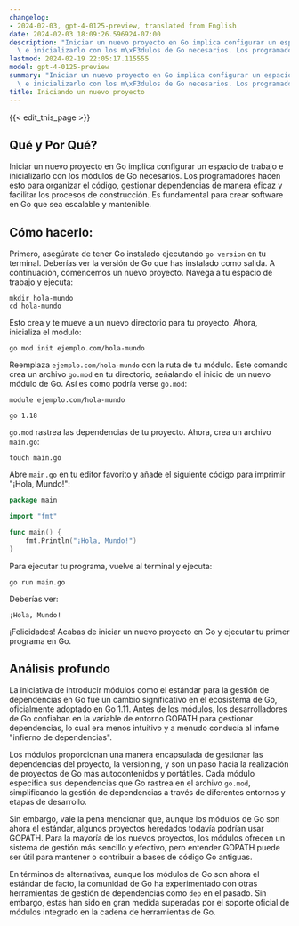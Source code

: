 ```yaml
---
changelog:
- 2024-02-03, gpt-4-0125-preview, translated from English
date: 2024-02-03 18:09:26.596924-07:00
description: "Iniciar un nuevo proyecto en Go implica configurar un espacio de trabajo\
  \ e inicializarlo con los m\xF3dulos de Go necesarios. Los programadores hacen esto\u2026"
lastmod: 2024-02-19 22:05:17.115555
model: gpt-4-0125-preview
summary: "Iniciar un nuevo proyecto en Go implica configurar un espacio de trabajo\
  \ e inicializarlo con los m\xF3dulos de Go necesarios. Los programadores hacen esto\u2026"
title: Iniciando un nuevo proyecto
---
```


{{< edit_this_page >}}

## Qué y Por Qué?

Iniciar un nuevo proyecto en Go implica configurar un espacio de trabajo e inicializarlo con los módulos de Go necesarios. Los programadores hacen esto para organizar el código, gestionar dependencias de manera eficaz y facilitar los procesos de construcción. Es fundamental para crear software en Go que sea escalable y mantenible.

## Cómo hacerlo:

Primero, asegúrate de tener Go instalado ejecutando `go version` en tu terminal. Deberías ver la versión de Go que has instalado como salida. A continuación, comencemos un nuevo proyecto. Navega a tu espacio de trabajo y ejecuta:

```shell
mkdir hola-mundo
cd hola-mundo
```

Esto crea y te mueve a un nuevo directorio para tu proyecto. Ahora, inicializa el módulo:

```shell
go mod init ejemplo.com/hola-mundo
```

Reemplaza `ejemplo.com/hola-mundo` con la ruta de tu módulo. Este comando crea un archivo `go.mod` en tu directorio, señalando el inicio de un nuevo módulo de Go. Así es como podría verse `go.mod`:

```plaintext
module ejemplo.com/hola-mundo

go 1.18
```

`go.mod` rastrea las dependencias de tu proyecto. Ahora, crea un archivo `main.go`:

```shell
touch main.go
```

Abre `main.go` en tu editor favorito y añade el siguiente código para imprimir "¡Hola, Mundo!":

```go
package main

import "fmt"

func main() {
    fmt.Println("¡Hola, Mundo!")
}
```

Para ejecutar tu programa, vuelve al terminal y ejecuta:

```shell
go run main.go
```

Deberías ver:

```plaintext
¡Hola, Mundo!
```

¡Felicidades! Acabas de iniciar un nuevo proyecto en Go y ejecutar tu primer programa en Go.

## Análisis profundo

La iniciativa de introducir módulos como el estándar para la gestión de dependencias en Go fue un cambio significativo en el ecosistema de Go, oficialmente adoptado en Go 1.11. Antes de los módulos, los desarrolladores de Go confiaban en la variable de entorno GOPATH para gestionar dependencias, lo cual era menos intuitivo y a menudo conducía al infame "infierno de dependencias".

Los módulos proporcionan una manera encapsulada de gestionar las dependencias del proyecto, la versioning, y son un paso hacia la realización de proyectos de Go más autocontenidos y portátiles. Cada módulo especifica sus dependencias que Go rastrea en el archivo `go.mod`, simplificando la gestión de dependencias a través de diferentes entornos y etapas de desarrollo.

Sin embargo, vale la pena mencionar que, aunque los módulos de Go son ahora el estándar, algunos proyectos heredados todavía podrían usar GOPATH. Para la mayoría de los nuevos proyectos, los módulos ofrecen un sistema de gestión más sencillo y efectivo, pero entender GOPATH puede ser útil para mantener o contribuir a bases de código Go antiguas.

En términos de alternativas, aunque los módulos de Go son ahora el estándar de facto, la comunidad de Go ha experimentado con otras herramientas de gestión de dependencias como `dep` en el pasado. Sin embargo, estas han sido en gran medida superadas por el soporte oficial de módulos integrado en la cadena de herramientas de Go.
